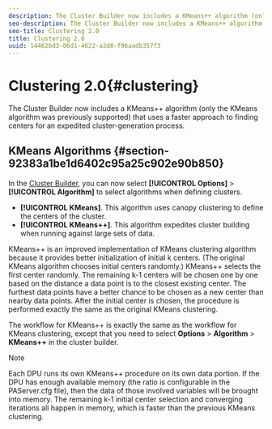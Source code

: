 ```yaml
---
description: The Cluster Builder now includes a KMeans++ algorithm (only the KMeans algorithm was previously supported) that uses a faster approach to finding centers for an expedited cluster-generation process.
seo-description: The Cluster Builder now includes a KMeans++ algorithm (only the KMeans algorithm was previously supported) that uses a faster approach to finding centers for an expedited cluster-generation process.
seo-title: Clustering 2.0
title: Clustering 2.0
uuid: 14462bd3-06d1-4622-a2d8-f96aadb357f3
---
```


# Clustering 2.0{#clustering}

The Cluster Builder now includes a KMeans++ algorithm (only the KMeans algorithm was previously supported) that uses a faster approach to finding centers for an expedited cluster-generation process.

## KMeans Algorithms {#section-92383a1be1d6402c95a25c902e90b850}

In the [Cluster Builder](https://marketing.adobe.com/resources/help/en_US/insight/client/c_visitor_cluster.html), you can now select **[!UICONTROL Options]** > **[!UICONTROL Algorithm]** to select algorithms when defining clusters.

* **[!UICONTROL KMeans]**. This algorithm uses canopy clustering to define the centers of the cluster. 
* **[!UICONTROL KMeans++]**. This algorithm expedites cluster building when running against large sets of data.

<!-- <a id="section_8193A6D60C5540BB985085BE670B4544"></a> -->

KMeans++ is an improved implementation of KMeans clustering algorithm because it provides better initialization of initial k centers. (The original KMeans algorithm chooses initial centers randomly.) KMeans++ selects the first center randomly. The remaining k-1 centers will be chosen one by one based on the distance a data point is to the closest existing center. The furthest data points have a better chance to be chosen as a new center than nearby data points. After the initial center is chosen, the procedure is performed exactly the same as the original KMeans clustering.

The workflow for KMeans++ is exactly the same as the workflow for KMeans clustering, except that you need to select **Options** > **Algorithm** > **KMeans++** in the cluster builder.

>[!NOTE]
>
>Each DPU runs its own KMeans++ procedure on its own data portion. If the DPU has enough available memory (the ratio is configurable in the PAServer.cfg file), then the data of those involved variables will be brought into memory. The remaining k-1 initial center selection and converging iterations all happen in memory, which is faster than the previous KMeans clustering.

